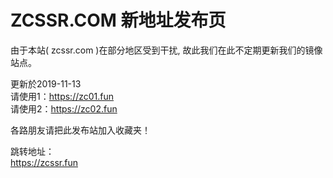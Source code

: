 # ZCSSR.COM 新地址发布页

由于本站( zcssr.com )在部分地区受到干扰, 故此我们在此不定期更新我们的镜像站点。


更新於2019-11-13<br>
请使用1：https://zc01.fun<br>
请使用2：https://zc02.fun<br>


各路朋友请把此发布站加入收藏夹！


跳转地址：<br>
https://zcssr.fun<br>

